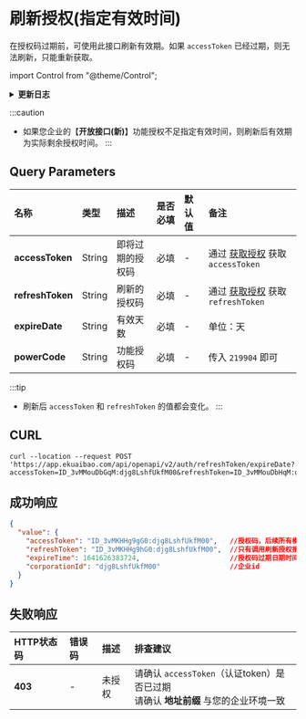 # 刷新授权(指定有效时间)
在授权码过期前，可使用此接口刷新有效期。如果 `accessToken` 已经过期，则无法刷新，只能重新获取。

import Control from "@theme/Control";

<Control
method="POST"
url="/api/openapi/v2/auth/refreshToken/expireDate"
/>

<details>
  <summary><b>更新日志</b></summary>
  <div>

  [**0.7.162**](/docs/open-api/notice/update-log#07162) -> 🆕 新增了本接口。<br/>

  </div>
</details>

:::caution
- 如果您企业的【**开放接口(新)**】功能授权不足指定有效时间，则刷新后有效期为实际剩余授权时间。
:::

## Query Parameters

| 名称 | 类型 | 描述 | 是否必填 | 默认值 | 备注 |
| :--- | :--- | :--- | :--- |:--- | :--- |
| **accessToken**  | String | 即将过期的授权码 | 必填 | - | 通过 [获取授权](/docs/open-api/getting-started/auth) 获取 `accessToken` |
| **refreshToken** | String | 刷新的授权码    | 必填 | - | 通过 [获取授权](/docs/open-api/getting-started/auth) 获取 `refreshToken` |
| **expireDate**   | String | 有效天数       | 必填 | - | 单位：天 |
| **powerCode**    | String | 功能授权码      | 必填 | - | 传入 `219904` 即可 |

:::tip
- 刷新后 `accessToken` 和 `refreshToken` 的值都会变化。
:::

## CURL
```shell
curl --location --request POST 'https://app.ekuaibao.com/api/openapi/v2/auth/refreshToken/expireDate?accessToken=ID_3vMMouDbGqM:djg8LshfUkfM00&refreshToken=ID_3vMMouDbHqM:djg8LshfUkfM00&expireDate=1&powerCode=219904'
```

## 成功响应
```json
{
  "value": {
    "accessToken": "ID_3vMKHHg9gG0:djg8LshfUkfM00",   //授权码，后续所有模块开发需要依赖此返回值
    "refreshToken": "ID_3vMKHHg9hG0:djg8LshfUkfM00",  //只有调用刷新授权接口时需要传的token
    "expireTime": 1641626383724,                      //授权码过期日期时间戳 = 当前日期时间戳 + 有效天数
    "corporationId": "djg8LshfUkfM00"                 //企业id
  }
}
```

## 失败响应

| HTTP状态码 | 错误码 | 描述 | 排查建议 |
| :--- | :--- | :--- | :--- |
| **403** | - | 未授权 | 请确认 `accessToken`（认证token）是否已过期<br/>请确认 **地址前缀** 与您的企业环境一致 |